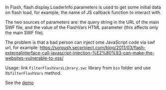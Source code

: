 In Flash, flash.display.LoaderInfo.parameters is used to get some initial data on flash load, for example, the name of JS callback function to interact with.

The two sources of parameters are: the query string in the URL of the main SWF file, and the value of the FlashVars HTML parameter (this affects only the main SWF file).

The problem is that a bad person can inject ome JavaScript code via swf url, for example:
https://soroush.secproject.com/blog/2011/03/flash-externalinterface-call-javascript-injection-%E2%80%93-can-make-the-websites-vulnerable-to-xss/

Usage: link `FilterFlashVarsLibrary.swc` library from `bin` folder and use its`filterFlashVars` method.

See the [demo](http://im-saxo.github.io/FilterFlashVars/sources/filterFlashVarsExample/bin-release/filterFlashVars.html)

